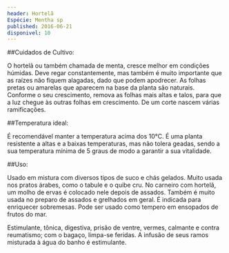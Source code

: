 ```yaml
---
header: Hortelã
Espécie: Mentha sp
published: 2016-06-21
disponivel: 10
---
```



##Cuidados de Cultivo:

O hortelã ou também chamada de menta, cresce melhor em condições húmidas. Deve regar constantemente,  mas também é muito importante que as raízes não fiquem alagadas, dado que podem apodrecer. As folhas pretas ou amarelas que aparecem na base da planta são naturais.
Conforme o seu crescimento, remova as folhas mais altas e talos, para que a luz chegue às outras folhas em crescimento. De um corte nascem várias ramificações.
 
 
##Temperatura ideal:

É recomendável manter a temperatura acima dos 10°C.
É uma planta resistente a altas e a baixas temperaturas, mas não tolera geadas, sendo a sua temperatura mínima de 5 graus de modo a garantir a sua vitalidade.


##Uso:

Usado em mistura com diversos tipos de suco e chás gelados. Muito usada nos pratos árabes, 
como o tabule e o quibe cru. No carneiro com hortelã, um molho de ervas é colocado nele depois de assados.
  Também é muito usada no preparo de  assados e grelhados em geral. 
É indicada para enriquecer sobremesas. Pode ser usado como tempero em ensopados de frutos do mar.

Estimulante, tônica, digestiva, prisão de ventre, vermes, calmante e contra reumatismo; com o bagaço, limpa-se feridas. 
A infusão de seus ramos misturada à água do banho é estimulante.

